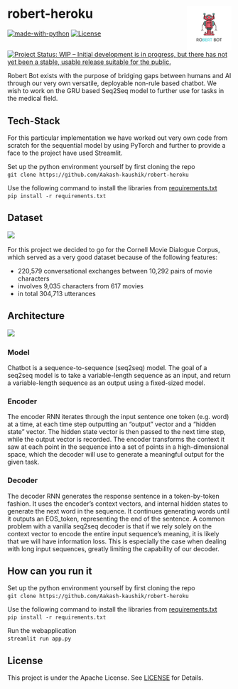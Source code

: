 # robert-heroku <img align = "right" height = "100" src = "assets/logo.png">
[![made-with-python](https://img.shields.io/badge/Made%20with-Python-1f425f.svg)](https://www.python.org/)
[![License](https://img.shields.io/badge/License-Apache%202.0-blue.svg)](https://opensource.org/licenses/Apache-2.0)
[![Project Status: WIP – Initial development is in progress, but there has not yet been a stable, usable release suitable for the public.](https://www.repostatus.org/badges/latest/wip.svg)](https://www.repostatus.org/#wip)
<br>

Robert Bot exists with the purpose of bridging gaps between humans and AI through our very own versatile, deployable non-rule based chatbot. We wish to work on the GRU based Seq2Seq model to further use for tasks in the medical field.

## Tech-Stack

For this particular implementation we have worked out very own code from scratch for the sequential model by using PyTorch and further to provide a face to the project have used Streamlit.

Set up the python environment yourself by first cloning the repo<br>
```git clone https://github.com/Aakash-kaushik/robert-heroku```

Use the following command to install the libraries from [requirements.txt](requirements.txt)<br>
```pip install -r requirements.txt```

## Dataset

<img src="assets/data.png" width=500>

For this project we decided to go for the Cornell Movie Dialogue Corpus, which served as a very good dataset because of the following features:
- 220,579 conversational exchanges between 10,292 pairs of movie characters
- involves 9,035 characters from 617 movies
- in total 304,713 utterances

## Architecture

<img src="assets/model.png" width=500>

### Model
Chatbot is a sequence-to-sequence (seq2seq) model. The goal of a seq2seq model is to take a variable-length sequence as an input, and return a variable-length sequence as an output using a fixed-sized model.
### Encoder
The encoder RNN iterates through the input sentence one token (e.g. word) at a time, at each time step outputting an “output” vector and a “hidden state” vector. The hidden state vector is then passed to the next time step, while the output vector is recorded. The encoder transforms the context it saw at each point in the sequence into a set of points in a high-dimensional space, which the decoder will use to generate a meaningful output for the given task.
### Decoder
The decoder RNN generates the response sentence in a token-by-token fashion. It uses the encoder’s context vectors, and internal hidden states to generate the next word in the sequence. It continues generating words until it outputs an EOS_token, representing the end of the sentence. A common problem with a vanilla seq2seq decoder is that if we rely solely on the context vector to encode the entire input sequence’s meaning, it is likely that we will have information loss. This is especially the case when dealing with long input sequences, greatly limiting the capability of our decoder.


## How can you run it

Set up the python environment yourself by first cloning the repo<br>
```git clone https://github.com/Aakash-kaushik/robert-heroku```

Use the following command to install the libraries from [requirements.txt](requirements.txt)<br>
```pip install -r requirements.txt```

Run the webapplication<br>
```streamlit run app.py```

## License 
This project is under the Apache License. See [LICENSE](LICENSE) for Details.